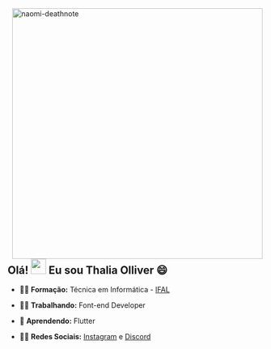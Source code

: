 <img width="495px" align="right" src="https://giffiles.alphacoders.com/147/147483.gif" alt="naomi-deathnote"/>

## Olá! <img src="https://raw.githubusercontent.com/kaueMarques/kaueMarques/master/hi.gif" width="30px"/> Eu sou Thalia Olliver 😄
 

- 👩‍🎓 **Formação:** Técnica em Informática - [IFAL](https://www2.ifal.edu.br/)
- 👩‍💻 **Trabalhando:** Font-end Developer
- 🌱 **Aprendendo:** Flutter
- 🙋‍♀️ **Redes Sociais:** [Instagram](https://www.instagram.com/dev_girll/) e [Discord](https://discord.gg/8yGAzKYX)
 
 


  <!--
<img align="right" height="180em" src="https://i.ibb.co/b2bvSsV/Thalia-perfil.png"  alt="Thalia-perfil">

<p align="left"> <img src="https://komarev.com/ghpvc/?username=ThaliaOliveiraa" alt="views" /> </p>

<p align="right" >
<a href="https://www.instagram.com/dev_girll/" target="blank"><img src="https://cdn.jsdelivr.net/npm/simple-icons@3.0.1/icons/instagram.svg" alt="instagram" height="30px"/></a>
<p>
-->
 
